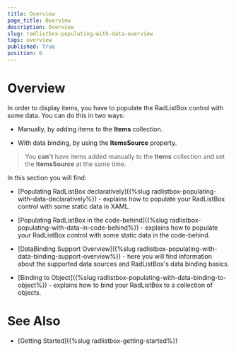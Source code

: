 ```yaml
---
title: Overview
page_title: Overview
description: Overview
slug: radlistbox-populating-with-data-overview
tags: overview
published: True
position: 0
---
```


# Overview

In order to display items, you have to populate the RadListBox control with some data. You can do this in two ways:

* Manually, by adding items to the __Items__ collection.

* With data binding, by using the __ItemsSource__ property.

>You __can't__ have items added manually to the __Items__ collection and set the __ItemsSource__ at the same time.     	

In this section you will find:

* [Populating RadListBox declaratively]({%slug radlistbox-populating-with-data-declaratively%}) - explains how to populate your RadListBox control with some static data in XAML.

* [Populating RadListBox in the code-behind]({%slug radlistbox-populating-with-data-in-code-behind%}) - explains how to populate your RadListBox control with some static data in the code-behind.

* [DataBinding Support Overview]({%slug radlistbox-populating-with-data-binding-support-overview%}) - here you will find information about the supported data sources and RadListBox's data binding basics.

* [Binding to Object]({%slug radlistbox-populating-with-data-binding-to-object%}) - explains how to bind your RadListBox to a collection of objects.

# See Also

 * [Getting Started]({%slug radlistbox-getting-started%})